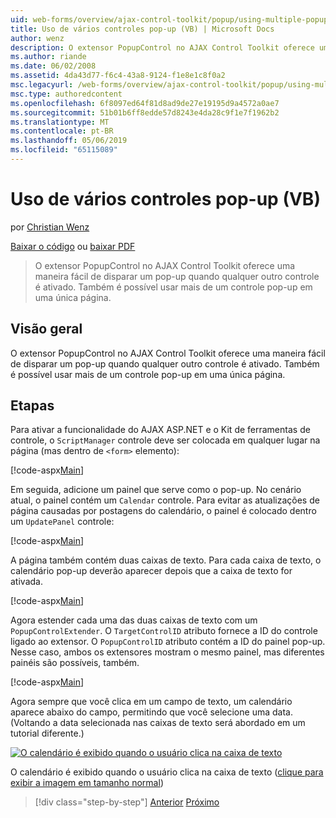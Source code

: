 ```yaml
---
uid: web-forms/overview/ajax-control-toolkit/popup/using-multiple-popup-controls-vb
title: Uso de vários controles pop-up (VB) | Microsoft Docs
author: wenz
description: O extensor PopupControl no AJAX Control Toolkit oferece uma maneira fácil de disparar um pop-up quando qualquer outro controle é ativado. Também é possível usar o m...
ms.author: riande
ms.date: 06/02/2008
ms.assetid: 4da43d77-f6c4-43a8-9124-f1e8e1c8f0a2
msc.legacyurl: /web-forms/overview/ajax-control-toolkit/popup/using-multiple-popup-controls-vb
msc.type: authoredcontent
ms.openlocfilehash: 6f8097ed64f81d8ad9de27e19195d9a4572a0ae7
ms.sourcegitcommit: 51b01b6ff8edde57d8243e4da28c9f1e7f1962b2
ms.translationtype: MT
ms.contentlocale: pt-BR
ms.lasthandoff: 05/06/2019
ms.locfileid: "65115089"
---
```

# <a name="using-multiple-popup-controls-vb"></a>Uso de vários controles pop-up (VB)

por [Christian Wenz](https://github.com/wenz)

[Baixar o código](http://download.microsoft.com/download/9/3/f/93f8daea-bebd-4821-833b-95205389c7d0/PopupControl1.vb.zip) ou [baixar PDF](http://download.microsoft.com/download/2/d/c/2dc10e34-6983-41d4-9c08-f78f5387d32b/popupcontrol1VB.pdf)

> O extensor PopupControl no AJAX Control Toolkit oferece uma maneira fácil de disparar um pop-up quando qualquer outro controle é ativado. Também é possível usar mais de um controle pop-up em uma única página.

## <a name="overview"></a>Visão geral

O extensor PopupControl no AJAX Control Toolkit oferece uma maneira fácil de disparar um pop-up quando qualquer outro controle é ativado. Também é possível usar mais de um controle pop-up em uma única página.

## <a name="steps"></a>Etapas

Para ativar a funcionalidade do AJAX ASP.NET e o Kit de ferramentas de controle, o `ScriptManager` controle deve ser colocada em qualquer lugar na página (mas dentro de `<form>` elemento):

[!code-aspx[Main](using-multiple-popup-controls-vb/samples/sample1.aspx)]

Em seguida, adicione um painel que serve como o pop-up. No cenário atual, o painel contém um `Calendar` controle. Para evitar as atualizações de página causadas por postagens do calendário, o painel é colocado dentro um `UpdatePanel` controle:

[!code-aspx[Main](using-multiple-popup-controls-vb/samples/sample2.aspx)]

A página também contém duas caixas de texto. Para cada caixa de texto, o calendário pop-up deverão aparecer depois que a caixa de texto for ativada.

[!code-aspx[Main](using-multiple-popup-controls-vb/samples/sample3.aspx)]

Agora estender cada uma das duas caixas de texto com um `PopupControlExtender`. O `TargetControlID` atributo fornece a ID do controle ligado ao extensor. O `PopupControlID` atributo contém a ID do painel pop-up. Nesse caso, ambos os extensores mostram o mesmo painel, mas diferentes painéis são possíveis, também.

[!code-aspx[Main](using-multiple-popup-controls-vb/samples/sample4.aspx)]

Agora sempre que você clica em um campo de texto, um calendário aparece abaixo do campo, permitindo que você selecione uma data. (Voltando a data selecionada nas caixas de texto será abordado em um tutorial diferente.)

[![O calendário é exibido quando o usuário clica na caixa de texto](using-multiple-popup-controls-vb/_static/image2.png)](using-multiple-popup-controls-vb/_static/image1.png)

O calendário é exibido quando o usuário clica na caixa de texto ([clique para exibir a imagem em tamanho normal](using-multiple-popup-controls-vb/_static/image3.png))

> [!div class="step-by-step"]
> [Anterior](handling-postbacks-from-a-popup-control-without-an-updatepanel-cs.md)
> [Próximo](handling-postbacks-from-a-popup-control-with-an-updatepanel-vb.md)
